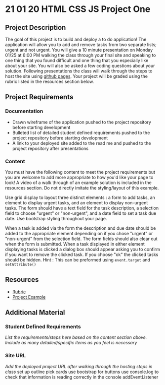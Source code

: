 # 21 01 20 HTML CSS JS Project One

## Project Description
The goal of this project is to build and deploy a to do application! The application will allow you to add and remove tasks from two separate lists; urgent and not urgent. You will give a 10 minute presentation on Monday 01/25 at 6:00 PM walking the class through your final site and speaking to one thing that you found difficult and one thing that you especially like about your site. You will also be asked a few coding questions about your solution. Following presentations the class will walk through the steps to host the site using [github pages](https://pages.github.com/). Your project will be graded using the rubric listed in the resources section below. 

## Project Requirements

### Documentation
- Drawn wireframe of the application pushed to the project repository before starting development
- Bulleted list of detailed student defined requirements pushed to the project repository before starting development
- A link to your deployed site added to the read me and pushed to the project repository after presentations

### Content
You must have the following content to meet the project requirements but you are welcome to add more appropriate to how you'd like your page to look! A video of a walk through of an example solution is included in the resources section. Do not directly imitate the styling/layout of this example.

Use grid display to layout three distinct elements : a form to add tasks, an element to display urgent tasks, and an element to display non-urgent tasks. The form should have a text field for the task description, a selection field to choose "urgent" or "non-urgent", and a date field to set a task due date. Use bootstrap styling throughout your page.

When a task is added via the form the description and due date should be added to the appropriate element depending on if you chose "urgent" or "non-urgent" from the selection field. The form fields should also clear out when the form is submitted. When a task displayed in either element displaying tasks is clicked a dialog box should appear asking you to confirm if you want to remove the clicked task. If you choose "ok" the clicked tasks should be hidden. Hint : This can be preformed using `event.target` and `setAttribute()`

## Resources
- [Rubric](https://docs.google.com/document/d/1ZvMGs0U770Tahzy1vKa2rh1uCJRPB-MydvVmzz6TD3E/edit?usp=sharing)
- [Project Example](https://youtu.be/NuEYuf0uri4)

## Additional Material

### Student Defined Requirements

*List the requirements/steps here based on the content section above. Include as many detailed/specific items as you feel is necessary*

### Site URL

*Add the deployed project URL after walking through the hosting steps in class*
 set up outline
 pick cards
 use bootstrap for buttons
 use console.log to check that information is reading correctly in the console
 addEventListener
 
 


